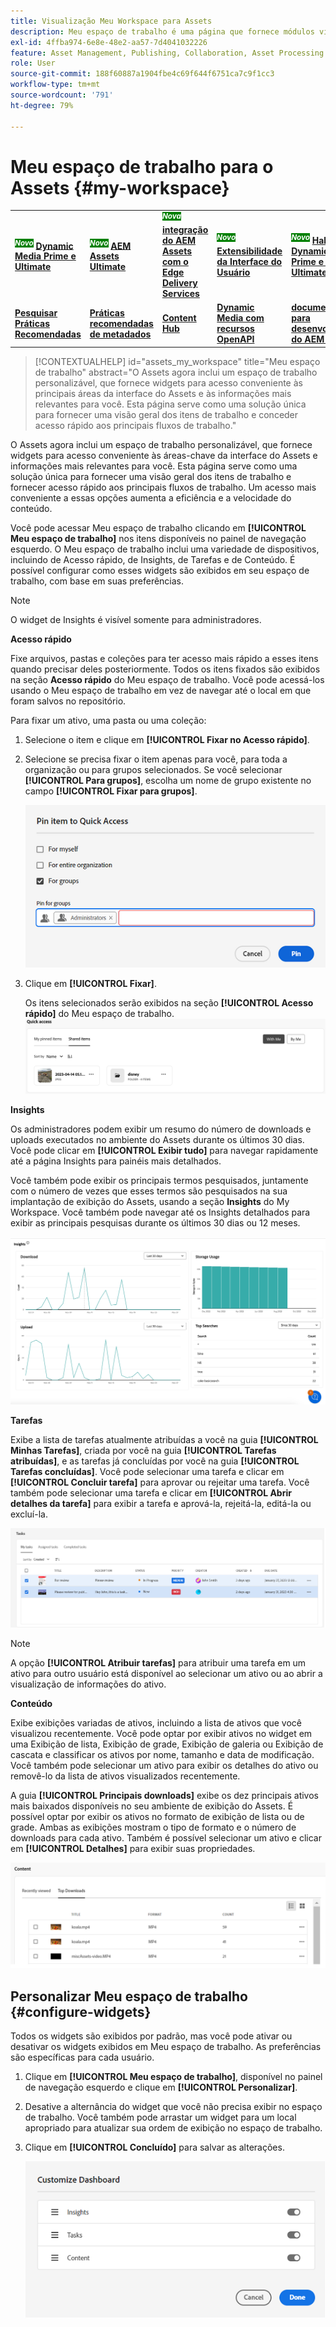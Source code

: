```yaml
---
title: Visualização Meu Workspace para Assets
description: Meu espaço de trabalho é uma página que fornece módulos visuais personalizáveis para um acesso conveniente às áreas-chave da interface do Assets e informações mais relevantes para o usuário.
exl-id: 4ffba974-6e8e-48e2-aa57-7d4041032226
feature: Asset Management, Publishing, Collaboration, Asset Processing
role: User
source-git-commit: 188f60887a1904fbe4c69f644f6751ca7c9f1cc3
workflow-type: tm+mt
source-wordcount: '791'
ht-degree: 79%

---
```


# Meu espaço de trabalho para o Assets {#my-workspace}

<table>
    <tr>
        <td>
            <sup style= "background-color:#008000; color:#FFFFFF; font-weight:bold"><i>Novo</i></sup> <a href="/help/assets/dynamic-media/dm-prime-ultimate.md"><b>Dynamic Media Prime e Ultimate</b></a>
        </td>
        <td>
            <sup style= "background-color:#008000; color:#FFFFFF; font-weight:bold"><i>Novo</i></sup> <a href="/help/assets/assets-ultimate-overview.md"><b>AEM Assets Ultimate</b></a>
        </td>
        <td>
            <sup style= "background-color:#008000; color:#FFFFFF; font-weight:bold"><i>Nova</i></sup> <a href="/help/assets/integrate-aem-assets-edge-delivery-services.md"><b>integração do AEM Assets com o Edge Delivery Services</b></a>
        </td>
        <td>
            <sup style= "background-color:#008000; color:#FFFFFF; font-weight:bold"><i>Novo</i></sup> <a href="/help/assets/aem-assets-view-ui-extensibility.md"><b>Extensibilidade da Interface do Usuário</b></a>
        </td>
          <td>
            <sup style= "background-color:#008000; color:#FFFFFF; font-weight:bold"><i>Novo</i></sup> <a href="/help/assets/dynamic-media/enable-dynamic-media-prime-and-ultimate.md"><b>Habilitar o Dynamic Media Prime e o Ultimate</b></a>
        </td>
    </tr>
    <tr>
        <td>
            <a href="/help/assets/search-best-practices.md"><b>Pesquisar Práticas Recomendadas</b></a>
        </td>
        <td>
            <a href="/help/assets/metadata-best-practices.md"><b>Práticas recomendadas de metadados</b></a>
        </td>
        <td>
            <a href="/help/assets/product-overview.md"><b>Content Hub</b></a>
        </td>
        <td>
            <a href="/help/assets/dynamic-media-open-apis-overview.md"><b>Dynamic Media com recursos OpenAPI</b></a>
        </td>
        <td>
            <a href="https://developer.adobe.com/experience-cloud/experience-manager-apis/"><b>documentação para desenvolvedores do AEM Assets</b></a>
        </td>
    </tr>
</table>

>[!CONTEXTUALHELP]
>id="assets_my_workspace"
>title="Meu espaço de trabalho"
>abstract="O Assets agora inclui um espaço de trabalho personalizável, que fornece widgets para acesso conveniente às principais áreas da interface do Assets e às informações mais relevantes para você. Esta página serve como uma solução única para fornecer uma visão geral dos itens de trabalho e conceder acesso rápido aos principais fluxos de trabalho."

O Assets agora inclui um espaço de trabalho personalizável, que fornece widgets para acesso conveniente às áreas-chave da interface do Assets e informações mais relevantes para você. Esta página serve como uma solução única para fornecer uma visão geral dos itens de trabalho e fornecer acesso rápido aos principais fluxos de trabalho. Um acesso mais conveniente a essas opções aumenta a eficiência e a velocidade do conteúdo.

Você pode acessar Meu espaço de trabalho clicando em **[!UICONTROL Meu espaço de trabalho]** nos itens disponíveis no painel de navegação esquerdo. O Meu espaço de trabalho inclui uma variedade de dispositivos, incluindo de Acesso rápido, de Insights, de Tarefas e de Conteúdo. É possível configurar como esses widgets são exibidos em seu espaço de trabalho, com base em suas preferências.

>[!NOTE]
>
>O widget de Insights é visível somente para administradores.

<!--

**New features coming soon**

Highlights upcoming features for Assets.

![New features coming soon in Workspace](assets/new-features.png)

-->



**Acesso rápido**

Fixe arquivos, pastas e coleções para ter acesso mais rápido a esses itens quando precisar deles posteriormente. Todos os itens fixados são exibidos na seção **Acesso rápido** do Meu espaço de trabalho. Você pode acessá-los usando o Meu espaço de trabalho em vez de navegar até o local em que foram salvos no repositório.

Para fixar um ativo, uma pasta ou uma coleção:

1. Selecione o item e clique em **[!UICONTROL Fixar no Acesso rápido]**.

1. Selecione se precisa fixar o item apenas para você, para toda a organização ou para grupos selecionados. Se você selecionar **[!UICONTROL Para grupos]**, escolha um nome de grupo existente no campo **[!UICONTROL Fixar para grupos]**.

   ![Fixação de itens para grupos](assets/pin-items-for-groups.png)
1. Clique em **[!UICONTROL Fixar]**.

   Os itens selecionados serão exibidos na seção **[!UICONTROL Acesso rápido]** do Meu espaço de trabalho.
   ![Tarefas no espaço de trabalho](assets/quick-access.png)

**Insights**

Os administradores podem exibir um resumo do número de downloads e uploads executados no ambiente do Assets durante os últimos 30 dias. Você pode clicar em **[!UICONTROL Exibir tudo]** para navegar rapidamente até a página Insights para painéis mais detalhados.

Você também pode exibir os principais termos pesquisados, juntamente com o número de vezes que esses termos são pesquisados na sua implantação de exibição do Assets, usando a seção **Insights** do My Workspace. Você também pode navegar até os Insights detalhados para exibir as principais pesquisas durante os últimos 30 dias ou 12 meses.

![Insights no Espaço de trabalho](assets/insights.png)

**Tarefas**

Exibe a lista de tarefas atualmente atribuídas a você na guia **[!UICONTROL Minhas Tarefas]**, criada por você na guia **[!UICONTROL Tarefas atribuídas]**, e as tarefas já concluídas por você na guia **[!UICONTROL Tarefas concluídas]**. Você pode selecionar uma tarefa e clicar em **[!UICONTROL Concluir tarefa]** para aprovar ou rejeitar uma tarefa. Você também pode selecionar uma tarefa e clicar em **[!UICONTROL Abrir detalhes da tarefa]** para exibir a tarefa e aprová-la, rejeitá-la, editá-la ou excluí-la.

![Tarefas no Espaço de trabalho](assets/tasks-workspace.png)

>[!NOTE]
>
> A opção **[!UICONTROL Atribuir tarefas]** para atribuir uma tarefa em um ativo para outro usuário está disponível ao selecionar um ativo ou ao abrir a visualização de informações do ativo.

**Conteúdo**

Exibe exibições variadas de ativos, incluindo a lista de ativos que você visualizou recentemente. Você pode optar por exibir ativos no widget em uma Exibição de lista, Exibição de grade, Exibição de galeria ou Exibição de cascata e classificar os ativos por nome, tamanho e data de modificação. Você também pode selecionar um ativo para exibir os detalhes do ativo ou removê-lo da lista de ativos visualizados recentemente.

A guia **[!UICONTROL Principais downloads]** exibe os dez principais ativos mais baixados disponíveis no seu ambiente de exibição do Assets. É possível optar por exibir os ativos no formato de exibição de lista ou de grade. Ambas as exibições mostram o tipo de formato e o número de downloads para cada ativo. Também é possível selecionar um ativo e clicar em **[!UICONTROL Detalhes]** para exibir suas propriedades.

![Widget de Conteúdo no Espaço de trabalho](assets/workspace-content.png)

## Personalizar Meu espaço de trabalho {#configure-widgets}

Todos os widgets são exibidos por padrão, mas você pode ativar ou desativar os widgets exibidos em Meu espaço de trabalho. As preferências são específicas para cada usuário.

1. Clique em **[!UICONTROL Meu espaço de trabalho]**, disponível no painel de navegação esquerdo e clique em **[!UICONTROL Personalizar]**.

1. Desative a alternância do widget que você não precisa exibir no espaço de trabalho. Você também pode arrastar um widget para um local apropriado para atualizar sua ordem de exibição no espaço de trabalho.

1. Clique em **[!UICONTROL Concluído]** para salvar as alterações.

   ![Personalizar widgets no espaço de trabalho](assets/customize-workspace.png)
